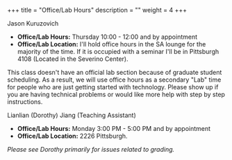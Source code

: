 +++
title = "Office/Lab Hours"
description = ""
weight = 4
+++

Jason Kuruzovich
* **Office/Lab Hours:**  Thursday 10:00 - 12:00 and by appointment
* **Office/Lab Location:** I'll hold office hours in the SA lounge for the majority of the time. If it is occupied with a seminar I'll be in Pittsburgh 4108 (Located in the Severino Center).

This class doesn't have an official lab section because of graduate student scheduling.  As a result, we will use office hours as a secondary "Lab" time for people who are just getting started with technology. Please show up if you are having technical problems or would like more help with step by step instructions.

Lianlian (Dorothy) Jiang  (Teaching Assistant)
  * **Office/Lab Hours:**  Monday 3:00 PM - 5:00 PM and by appointment
  * **Office/Lab Location:** 2226 Pittsburgh.

  *Please see Dorothy primarily for issues related to grading.*
